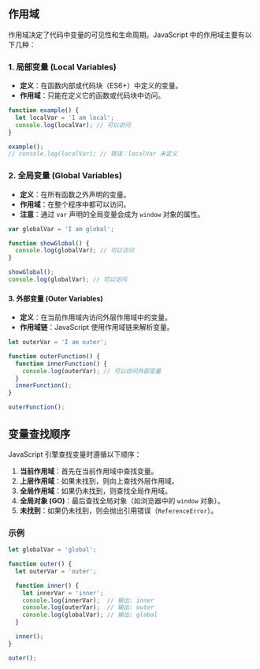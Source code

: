 ## 作用域

作用域决定了代码中变量的可见性和生命周期。JavaScript 中的作用域主要有以下几种：



### 1. 局部变量 (Local Variables)

- **定义**：在函数内部或代码块（ES6+）中定义的变量。
- **作用域**：只能在定义它的函数或代码块中访问。

```javascript
function example() {
  let localVar = 'I am local';
  console.log(localVar); // 可以访问
}

example();
// console.log(localVar); // 错误：localVar 未定义
```



### 2. 全局变量 (Global Variables)

- **定义**：在所有函数之外声明的变量。
- **作用域**：在整个程序中都可以访问。
- **注意**：通过 `var` 声明的全局变量会成为 `window` 对象的属性。

```javascript
var globalVar = 'I am global';

function showGlobal() {
  console.log(globalVar); // 可以访问
}

showGlobal();
console.log(globalVar); // 可以访问
```



#### 3. 外部变量 (Outer Variables)

- **定义**：在当前作用域内访问外层作用域中的变量。
- **作用域链**：JavaScript 使用作用域链来解析变量。

```javascript
let outerVar = 'I am outer';

function outerFunction() {
  function innerFunction() {
    console.log(outerVar); // 可以访问外部变量
  }
  innerFunction();
}

outerFunction();
```



## 变量查找顺序

JavaScript 引擎查找变量时遵循以下顺序：

1. **当前作用域**：首先在当前作用域中查找变量。
2. **上层作用域**：如果未找到，则向上查找外层作用域。
3. **全局作用域**：如果仍未找到，则查找全局作用域。
4. **全局对象 (GO)**：最后查找全局对象（如浏览器中的 `window` 对象）。
5. **未找到**：如果仍未找到，则会抛出引用错误（`ReferenceError`）。

### 示例

```javascript
let globalVar = 'global';

function outer() {
  let outerVar = 'outer';

  function inner() {
    let innerVar = 'inner';
    console.log(innerVar);  // 输出: inner
    console.log(outerVar);  // 输出: outer
    console.log(globalVar); // 输出: global
  }

  inner();
}

outer();
```

### 